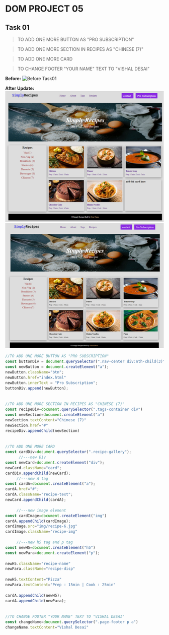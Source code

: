 # DOM PROJECT 05

## Task 01
> TO ADD ONE MORE BUTTON AS "PRO SUBSCRIPTION"

> TO ADD ONE MORE SECTION IN RECIPES AS "CHINESE (7)"

> TO ADD ONE MORE CARD 

> TO CHANGE FOOTER "YOUR NAME" TEXT TO "VISHAL DESAI" 

**Before:**
![Before Task01](./05_DOM%20Project/Output/before.png)

**After Update:**
![After Task01](./05_DOM%20Project/Output/DOM%20P2%20SS.png)
![After Task01](./05_DOM%20Project/Output/after05.png)


```js
//TO ADD ONE MORE BUTTON AS "PRO SUBSCRIPTION"
const buttonDiv = document.querySelector(".nav-center div:nth-child(3)");
const newButton = document.createElement("a");
newButton.className="btn";
newButton.href="index.html"
newButton.innerText = "Pro Subscription";
buttonDiv.append(newButton);


//TO ADD ONE MORE SECTION IN RECIPES AS "CHINESE (7)"
const recipeDiv=document.querySelector(".tags-container div")
const newSection=document.createElement("a") 
newSection.textContent="Chinese (7)"
newSection.href="#"
recipeDiv.appendChild(newSection)


//TO ADD ONE MORE CARD
const cardDiv=document.querySelector(".recipe-gallery");
      //---new Div
const newCard=document.createElement("div");
newCard.className="card";
cardDiv.appendChild(newCard);
     //---new A tag
const cardA=document.createElement("a");
cardA.href="#";
cardA.className="recipe-text";
newCard.appendChild(cardA);

     //---new image element
const cardImage=document.createElement("img")
cardA.appendChild(cardImage);
cardImage.src="img/recipe-6.jpg"
cardImage.className="recipe-img"
 
     //---new h5 tag and p tag
const newH5=document.createElement("h5")
const newPara=document.createElement("p");

newH5.className="recipe-name"
newPara.className="recipe-disp"

newH5.textContent="Pizza"
newPara.textContent="Prep : 15min | Cook : 25min"

cardA.appendChild(newH5);
cardA.appendChild(newPara);


//TO CHANGE FOOTER "YOUR NAME" TEXT TO "VISHAL DESAI"
const changeName=document.querySelector(".page-footer p a")
changeName.textContent="Vishal Desai"
